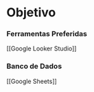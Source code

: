 # Objetivo

### Ferramentas Preferidas
[[Google Looker Studio]]
### Banco de Dados
[[Google Sheets]]